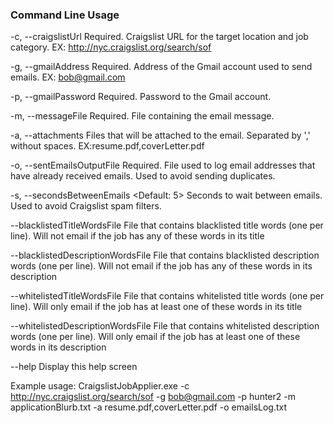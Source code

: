 ### Command Line Usage

-c, --craigslistUrl           			Required. Craigslist URL for the target
										location and job category. EX:
										http://nyc.craigslist.org/search/sof

-g, --gmailAddress            			Required. Address of the Gmail account used to
										send emails. EX: bob@gmail.com

-p, --gmailPassword           			Required. Password to the Gmail account.

-m, --messageFile             			Required. File containing the email message.

-a, --attachments             			Files that will be attached to the email. Separated by ',' without spaces. EX:resume.pdf,coverLetter.pdf

-o, --sentEmailsOutputFile    			Required. File used to log email addresses that
										have already received emails. Used to avoid
										sending duplicates.

-s, --secondsBetweenEmails    			<Default: 5> Seconds to wait between emails. Used
										to avoid Craigslist spam filters.
								
--blacklistedTitleWordsFile          	File that contains blacklisted title
										words (one per line). Will not email if
										the job has any of these words in its
										title

--blacklistedDescriptionWordsFile    	File that contains blacklisted
										description words (one per line). Will
										not email if the job has any of these
										words in its description

--whitelistedTitleWordsFile          	File that contains whitelisted title
										words (one per line). Will only email if
										the job has at least one of these words
										in its title

--whitelistedDescriptionWordsFile    	File that contains whitelisted
										description words (one per line). Will
										only email if the job has at least one
										of these words in its description

--help                        			Display this help screen


Example usage:
CraigslistJobApplier.exe -c http://nyc.craigslist.org/search/sof -g bob@gmail.com -p hunter2 -m applicationBlurb.txt -a resume.pdf,coverLetter.pdf -o emailsLog.txt